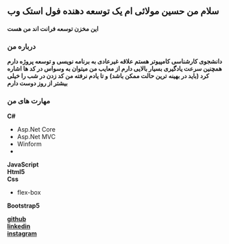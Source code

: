 ## سلام من حسین مولائی ام یک توسعه دهنده فول استک وب
#### این مخزن توسعه فرانت اند من هست

### درباره من

**دانشجوی کارشناسی کامپیوتر هستم علاقه غیرعادی به برنامه نویسی و توسعه پروژه دارم**
**همچنین سرعت یادگیری بسیار بالایی دارم از معایب من میتوان به وسواس در کد ها اشاره کرد (باید در بهینه** **ترین حالت ممکن باشد)**
**و تا یادم نرفته من کد زدن در شب را خیلی بیشتر از روز دوست دارم**
### مهارت های من

**C#**  
* Asp.Net Core
* Asp.Net MVC
* Winform
* 
**JavaScript**    
**Html5**  
**Css**  
* flex-box

**Bootstrap5**  



[**github**](https://github.com/hosseinmolaei3)  
[**linkedin**](https://www.linkedin.com/in/hossein-molaei-87424a232)  
[**instagram**](https://instagram.com/hossein_molaei3)  

<!--
**hosseinmolaei3/hosseinmolaei3** is a ✨ _special_ ✨ repository because its `README.md` (this file) appears on your GitHub profile.

Here are some ideas to get you started:

- 🔭 I’m currently working on ...
- 🌱 I’m currently learning ...
- 👯 I’m looking to collaborate on ...
- 🤔 I’m looking for help with ...
- 💬 Ask me about ...
- 📫 How to reach me: ...
- 😄 Pronouns: ...
- ⚡ Fun fact: ...
-->
